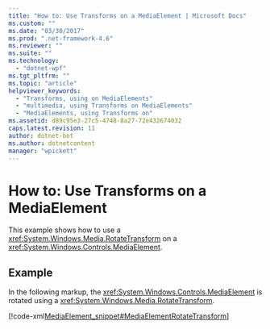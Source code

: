 ```yaml
---
title: "How to: Use Transforms on a MediaElement | Microsoft Docs"
ms.custom: ""
ms.date: "03/30/2017"
ms.prod: ".net-framework-4.6"
ms.reviewer: ""
ms.suite: ""
ms.technology: 
  - "dotnet-wpf"
ms.tgt_pltfrm: ""
ms.topic: "article"
helpviewer_keywords: 
  - "Transforms, using on MediaElements"
  - "multimedia, using Transforms on MediaElements"
  - "MediaElements, using Transforms on"
ms.assetid: d89c95e3-27c5-4748-8a27-72e432674032
caps.latest.revision: 11
author: dotnet-bot
ms.author: dotnetcontent
manager: "wpickett"
---
```

# How to: Use Transforms on a MediaElement
This example shows how to use a              <xref:System.Windows.Media.RotateTransform> on a              <xref:System.Windows.Controls.MediaElement>.  
  
## Example  
 In the following markup, the                      <xref:System.Windows.Controls.MediaElement> is rotated using a                      <xref:System.Windows.Media.RotateTransform>.  
  
 [!code-xml[MediaElement_snippet#MediaElementRotateTransform](../../../../samples/snippets/csharp/VS_Snippets_Wpf/MediaElement_snippet/CSharp/TransformExample.xaml#mediaelementrotatetransform)]